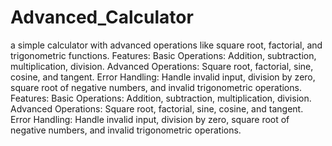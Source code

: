 # Advanced_Calculator
 a simple calculator with advanced operations like square root, factorial, and trigonometric functions. Features: Basic Operations: Addition, subtraction, multiplication, division. Advanced Operations: Square root, factorial, sine, cosine, and tangent. Error Handling: Handle invalid input, division by zero, square root of negative numbers, and invalid trigonometric operations.       Features: Basic Operations: Addition, subtraction, multiplication, division. Advanced Operations: Square root, factorial, sine, cosine, and tangent. Error Handling: Handle invalid input, division by zero, square root of negative numbers, and invalid trigonometric operations.
